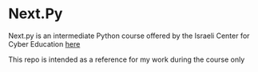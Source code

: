 # Next.Py
Next</span>.py is an intermediate Python course offered by the Israeli Center for Cyber Education [here](https://campus.gov.il/course/course-v1-cs-gov-cs-nextpy102/)

This repo is intended as a reference for my work during the course only